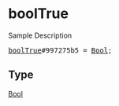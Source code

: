 # boolTrue

Sample Description

<pre>
<a href="../constructor/boolTrue.md">boolTrue</a>#997275b5 = <a href="../type/Bool.md">Bool</a>;
</pre>

## Type

<a href="../type/Bool.md">Bool</a>
